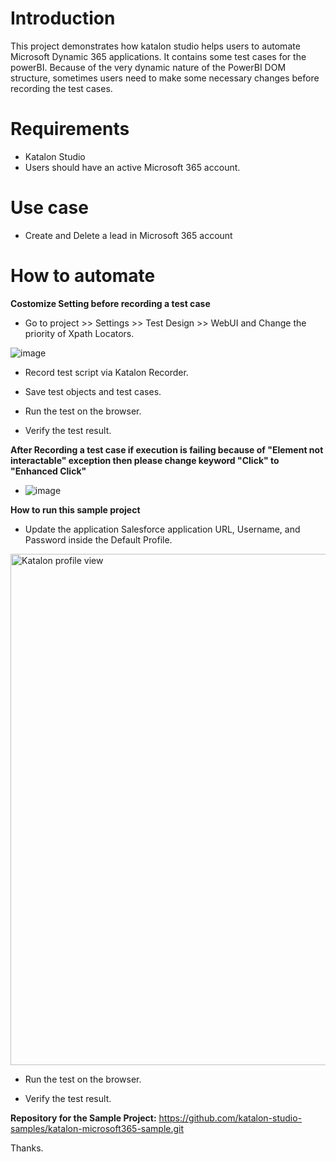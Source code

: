 
# Introduction

This project demonstrates how katalon studio helps users to automate Microsoft Dynamic 365 applications. It contains some test cases for the powerBI. Because of the very dynamic nature of the PowerBI DOM structure, sometimes users need to make some necessary changes before recording the test cases.

# Requirements

* Katalon Studio
* Users should have an active Microsoft 365 account.

# Use case

* Create and Delete a lead in Microsoft 365 account


# How to automate

**Costomize Setting before recording a test case**

* Go to project >> Settings >> Test Design >> WebUI and Change the priority of Xpath Locators.

![image](https://user-images.githubusercontent.com/84115288/214218084-b99e47c5-be63-49ad-89c2-fb4bcbcebb83.png)


* Record test script via Katalon Recorder.

* Save test objects and test cases.

* Run the test on the browser.

* Verify the test result.

**After Recording a test case if execution is failing because of "Element not interactable" exception then please change keyword "Click" to "Enhanced Click"**

* ![image](https://user-images.githubusercontent.com/84115288/214219707-cee7a5cd-d1f3-4ac5-a2a2-009667e4d598.png)

**How to run this sample project**

* Update the application Salesforce application URL, Username, and Password inside the Default Profile.

<img width="818" alt="Katalon profile view" src="https://user-images.githubusercontent.com/1128/214109634-f63eebd2-4433-4c4a-9d9a-dcc89b10df34.png">

* Run the test on the browser.

* Verify the test result.


**Repository for the Sample Project:**
https://github.com/katalon-studio-samples/katalon-microsoft365-sample.git

Thanks.
